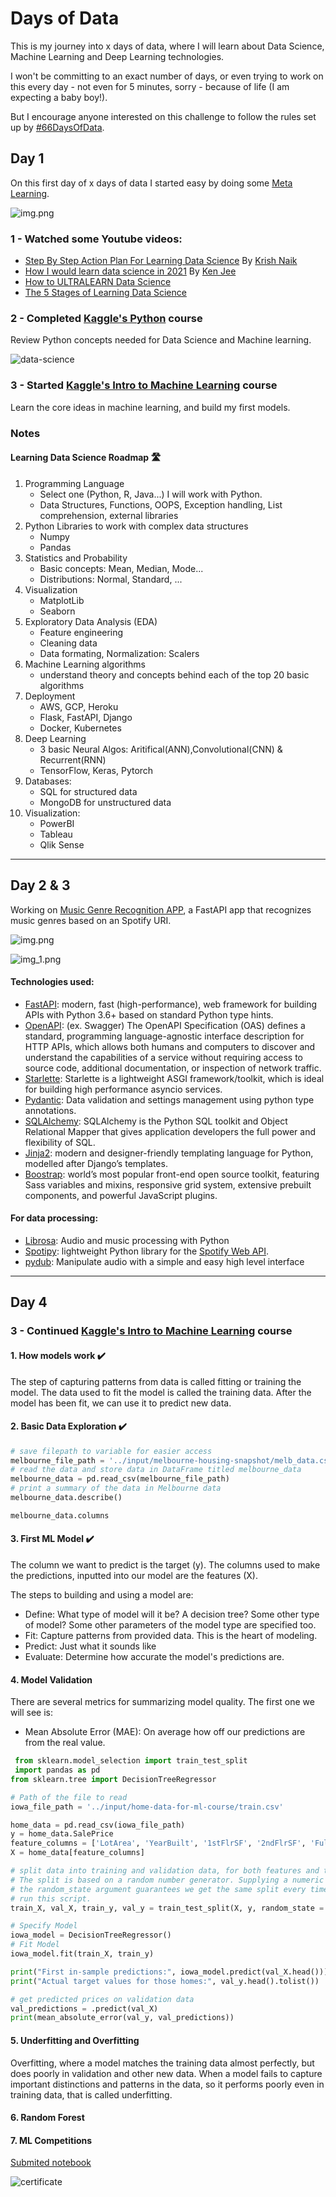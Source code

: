 # Days of Data

This is my journey into x days of data, where I will learn about Data Science, Machine Learning and Deep Learning technologies.

I won't be committing to an exact number of days, or even trying to work on this every day - not even for 5 minutes, sorry - because of life (I am expecting a baby boy!).

But I encourage anyone interested on this challenge to follow the rules set up by [#66DaysOfData](https://www.youtube.com/watch?v=qV_AlRwhI3I).

## Day 1

On this first day of x days of data I started easy by doing some [Meta Learning](https://webbswideworld.com/2019/09/09/the-principles-of-ultralearning-1-metalearning/).

![img.png](daysofdata/resources/img.png)

### 1 - Watched some Youtube videos:
- [Step By Step Action Plan For Learning Data Science](https://www.youtube.com/watch?v=lP1hb4BFAWA&t=2s) By [Krish Naik](https://www.youtube.com/user/krishnaik06)
- [How I would learn data science in 2021](https://www.youtube.com/watch?v=41Clrh6nv1s) By [Ken Jee](https://www.youtube.com/c/KenJee1)
- [How to ULTRALEARN Data Science](https://www.youtube.com/watch?v=a3VWq9smqhM)
- [The 5 Stages of Learning Data Science](https://www.youtube.com/watch?v=hpMc6TgT34I)

### 2 - Completed [Kaggle's Python](https://www.kaggle.com/learn/python) course
Review Python concepts needed for Data Science and Machine learning.

![data-science](daysofdata/certificates/Python.png)

### 3 - Started [Kaggle's Intro to Machine Learning](https://www.kaggle.com/learn/intro-to-machine-learning) course

Learn the core ideas in machine learning, and build my first models.

### Notes
#### Learning Data Science Roadmap 🛣️
1. Programming Language
    - Select one (Python, R, Java...) I will work with Python.
    - Data Structures, Functions, OOPS, Exception handling, List comprehension, external libraries
2. Python Libraries to work with complex data structures
    - Numpy
    - Pandas
3. Statistics and Probability
    - Basic concepts: Mean, Median, Mode...
    - Distributions: Normal, Standard, ...
4. Visualization
    - MatplotLib
    - Seaborn
5. Exploratory Data Analysis (EDA)
    - Feature engineering
    - Cleaning data
    - Data formating, Normalization: Scalers
6. Machine Learning algorithms
    - understand theory and concepts behind each of the top 20 basic algorithms
7. Deployment
    - AWS, GCP, Heroku
    - Flask, FastAPI, Django
    - Docker, Kubernetes
8. Deep Learning
     - 3 basic Neural Algos: Aritifical(ANN),Convolutional(CNN) & Recurrent(RNN)
     - TensorFlow, Keras, Pytorch
9. Databases:
     - SQL for structured data
     - MongoDB for unstructured data
10. Visualization:
     - PowerBI
     - Tableau
     - Qlik Sense

---

## Day 2 & 3

Working on [Music Genre Recognition APP](https://github.com/Flor91/digital-house-challenge-3), 
a FastAPI app that recognizes music genres based on an Spotify URI.

![img.png](daysofdata/resources/music_rec_app.png)

![img_1.png](daysofdata/resources/music_rec_app2.png)


#### Technologies used:
- [FastAPI](https://fastapi.tiangolo.com/): modern, fast (high-performance), web framework for building APIs with Python 3.6+ based on standard Python type hints.
- [OpenAPI](https://github.com/OAI/OpenAPI-Specification): (ex. Swagger) The OpenAPI Specification (OAS) defines a standard, programming language-agnostic interface description for HTTP APIs, which allows both humans and computers to discover and understand the capabilities of a service without requiring access to source code, additional documentation, or inspection of network traffic. 
- [Starlette](https://www.starlette.io/): Starlette is a lightweight ASGI framework/toolkit, which is ideal for building high performance asyncio services.
- [Pydantic](https://pydantic-docs.helpmanual.io/): Data validation and settings management using python type annotations.
- [SQLAlchemy](https://www.sqlalchemy.org/): SQLAlchemy is the Python SQL toolkit and Object Relational Mapper that gives application developers the full power and flexibility of SQL.
- [Jinja2](https://jinja.palletsprojects.com/en/2.11.x/): modern and designer-friendly templating language for Python, modelled after Django’s templates. 
- [Boostrap](https://getbootstrap.com/docs/5.0/getting-started/introduction/): world’s most popular front-end open source toolkit, featuring Sass variables and mixins, responsive grid system, extensive prebuilt components, and powerful JavaScript plugins.

#### For data processing:
- [Librosa](https://librosa.org/): Audio and music processing with Python
- [Spotipy](https://spotipy.readthedocs.io/en/2.16.1/): lightweight Python library for the [Spotify Web API](https://developer.spotify.com/documentation/web-api/). 
- [pydub](https://github.com/jiaaro/pydub):  Manipulate audio with a simple and easy high level interface

---

## Day 4

### 3 - Continued [Kaggle's Intro to Machine Learning](https://www.kaggle.com/learn/intro-to-machine-learning) course

   #### 1. How models work                  ✔️
      
   The step of capturing patterns from data is called fitting or training the model. 
   The data used to fit the model is called the training data.
   After the model has been fit, we can use it to predict new data.
      
   #### 2. Basic Data Exploration           ✔️
   ```python
   # save filepath to variable for easier access
   melbourne_file_path = '../input/melbourne-housing-snapshot/melb_data.csv'
   # read the data and store data in DataFrame titled melbourne_data
   melbourne_data = pd.read_csv(melbourne_file_path) 
   # print a summary of the data in Melbourne data
   melbourne_data.describe()
   
   melbourne_data.columns    
   ```

   #### 3. First ML Model                   ✔️
   The column we want to predict is the target (y).
   The columns used to make the predictions, inputted into our model are the features (X).
   
   The steps to building and using a model are:
   
   - Define: What type of model will it be? A decision tree? Some other type of model? Some other parameters of the model type are specified too.
   - Fit: Capture patterns from provided data. This is the heart of modeling.
   - Predict: Just what it sounds like
   - Evaluate: Determine how accurate the model's predictions are.

   #### 4. Model Validation
   There are several metrics for summarizing model quality. The first one we will see is:
   - Mean Absolute Error (MAE): On average how off our predictions are from the real value.

   ```python
    from sklearn.model_selection import train_test_split
    import pandas as pd
   from sklearn.tree import DecisionTreeRegressor
   
   # Path of the file to read
   iowa_file_path = '../input/home-data-for-ml-course/train.csv'
   
   home_data = pd.read_csv(iowa_file_path)
   y = home_data.SalePrice
   feature_columns = ['LotArea', 'YearBuilt', '1stFlrSF', '2ndFlrSF', 'FullBath', 'BedroomAbvGr', 'TotRmsAbvGrd']
   X = home_data[feature_columns]

   # split data into training and validation data, for both features and target
   # The split is based on a random number generator. Supplying a numeric value to
   # the random_state argument guarantees we get the same split every time we
   # run this script.
   train_X, val_X, train_y, val_y = train_test_split(X, y, random_state = 0)
   
   # Specify Model
   iowa_model = DecisionTreeRegressor()
   # Fit Model
   iowa_model.fit(train_X, train_y)
   
   print("First in-sample predictions:", iowa_model.predict(val_X.head()))
   print("Actual target values for those homes:", val_y.head().tolist())

   # get predicted prices on validation data
   val_predictions = .predict(val_X)
   print(mean_absolute_error(val_y, val_predictions))
   ```
   
   #### 5. Underfitting and Overfitting
   Overfitting, where a model matches the training data almost perfectly, but does poorly in validation and other new data.
   When a model fails to capture important distinctions and patterns in the data, so it performs poorly even in training data, that is called underfitting.

   
   #### 6. Random Forest
   #### 7. ML Competitions

[Submited notebook](https://www.kaggle.com/flor991/exercise-machine-learning-competitions)

![certificate](daysofdata/certificates/Intro%20to%20Machine%20Learning.png)